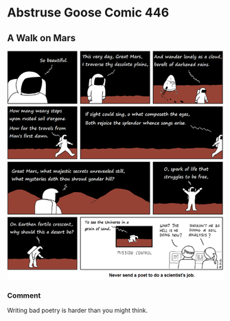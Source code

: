 # Abstruse Goose Comic 446
## A Walk on Mars

![image](comics/mars_is_red_earth_is_blue_when_NASAs_budget_is_cut_the_world_loses_too.png)
### Comment
Writing bad poetry is harder than you might think.
